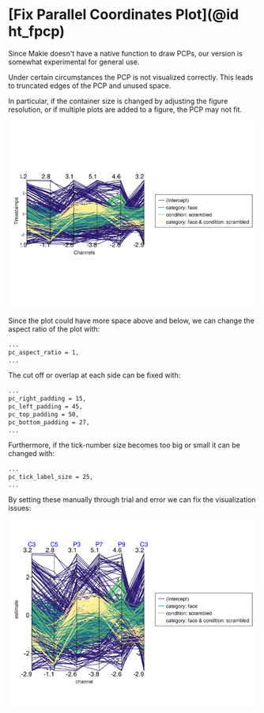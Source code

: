 # [Fix Parallel Coordinates Plot](@id ht_fpcp)

Since Makie doesn't have a native function to draw PCPs, our version is somewhat experimental for general use.

Under certain circumstances the PCP is not visualized correctly.
This leads to truncated edges of the PCP and unused space.

In particular, if the container size is changed by adjusting the figure resolution, or if multiple plots are added to a figure, the PCP may not fit.

![PCP with cutoff and bad spacing](../images/broken_PCP.png)



Since the plot could have more space above and below, we can change the aspect ratio of the plot with:
```
...
pc_aspect_ratio = 1,
...
```

The cut off or overlap at each side can be fixed with:
```
...
pc_right_padding = 15,
pc_left_padding = 45,
pc_top_padding = 50,
pc_bottom_padding = 27,
...
```

Furthermore, if the tick-number size becomes too big or small it can be changed with:
```
...
pc_tick_label_size = 25,
...
```

By setting these manually through trial and error we can fix the visualization issues:


![Fixed PCP](../images/fixed_PCP.png)